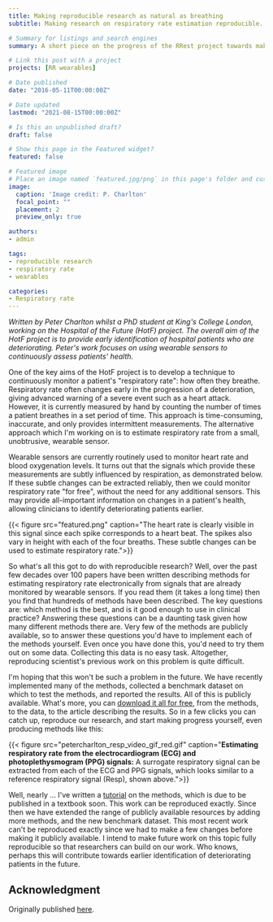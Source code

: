 ```yaml
---
title: Making reproducible research as natural as breathing
subtitle: Making research on respiratory rate estimation reproducible.

# Summary for listings and search engines
summary: A short piece on the progress of the RRest project towards making its research entirely reproducible.

# Link this post with a project
projects: [RR wearables]

# Date published
date: "2016-05-11T00:00:00Z"

# Date updated
lastmod: "2021-08-15T00:00:00Z"

# Is this an unpublished draft?
draft: false

# Show this page in the Featured widget?
featured: false

# Featured image
# Place an image named `featured.jpg/png` in this page's folder and customize its options here.
image:
  caption: 'Image credit: P. Charlton'
  focal_point: ""
  placement: 2
  preview_only: true

authors:
- admin

tags:
- reproducible research
- respiratory rate
- wearables

categories:
- Respiratory rate
---
```


_Written by Peter Charlton whilst a PhD student at King's College London, working on the Hospital of the Future (HotF) project. The overall aim of the HotF project is to provide early identification of hospital patients who are deteriorating. Peter's work focuses on using wearable sensors to continuously assess patients' health._

One of the key aims of the HotF project is to develop a technique to continuously monitor a patient's "respiratory rate": how often they breathe. Respiratory rate often changes early in the progression of a deterioration, giving advanced warning of a severe event such as a heart attack. However, it is currently measured by hand by counting the number of times a patient breathes in a set period of time. This approach is time-consuming, inaccurate, and only provides intermittent measurements. The alternative approach which I'm working on is to estimate respiratory rate from a small, unobtrusive, wearable sensor.

Wearable sensors are currently routinely used to monitor heart rate and blood oxygenation levels. It turns out that the signals which provide these measurements are subtly influenced by respiration, as demonstrated below. If these subtle changes can be extracted reliably, then we could monitor respiratory rate "for free", without the need for any additional sensors. This may provide all-important information on changes in a patient's health, allowing clinicians to identify deteriorating patients earlier.

{{< figure src="featured.png" caption="The heart rate is clearly visible in this signal since each spike corresponds to a heart beat. The spikes also vary in height with each of the four breaths. These subtle changes can be used to estimate respiratory rate.">}}

So what's all this got to do with reproducible research? Well, over the past few decades over 100 papers have been written describing methods for estimating respiratory rate electronically from signals that are already monitored by wearable sensors. If you read them (it takes a long time) then you find that hundreds of methods have been described. The key questions are: which method is the best, and is it good enough to use in clinical practice? Answering these questions can be a daunting task given how many different methods there are. Very few of the methods are publicly available, so to answer these questions you'd have to implement each of the methods yourself. Even once you have done this, you'd need to try them out on some data. Collecting this data is no easy task. Altogether, reproducing scientist's previous work on this problem is quite difficult.

I'm hoping that this won't be such a problem in the future. We have recently implemented many of the methods, collected a benchmark dataset on which to test the methods, and reported the results. All of this is publicly available. What's more, you can [download it all for free](http://peterhcharlton.github.io/RRest/), from the methods, to the data, to the article describing the results. So in a few clicks you can catch up, reproduce our research, and start making progress yourself, even producing methods like this:

{{< figure src="petercharlton_resp_video_gif_red.gif" caption="**Estimating respiratory rate from the electrocardiogram (ECG) and photoplethysmogram (PPG) signals:** A surrogate respiratory signal can be extracted from each of the ECG and PPG signals, which looks similar to a reference respiratory signal (Resp), shown above.">}}

Well, nearly ... I've written a [tutorial](http://peterhcharlton.github.io/RRest/waveform_analysis.html) on the methods, which is due to be published in a textbook soon. This work can be reproduced exactly. Since then we have extended the range of publicly available resources by adding more methods, and the new benchmark dataset. This most recent work can't be reproduced exactly since we had to make a few changes before making it publicly available. I intend to make future work on this topic fully reproducible so that researchers can build on our work. Who knows, perhaps this will contribute towards earlier identification of deteriorating patients in the future.

## Acknowledgment

Originally published [here](https://kingsimaging.wordpress.com/2016/05/11/making-reproducible-research-as-natural-as-breathing/).
